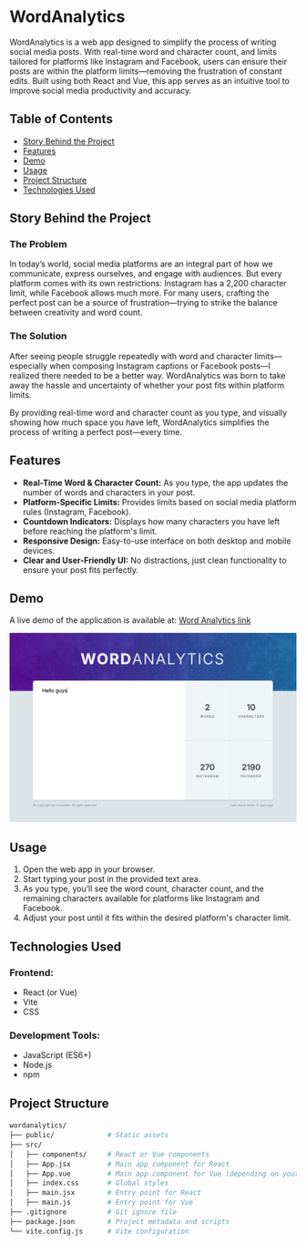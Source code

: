 # WordAnalytics

WordAnalytics is a web app designed to simplify the process of writing social media posts. With real-time word and character count, and limits tailored for platforms like Instagram and Facebook, users can ensure their posts are within the platform limits—removing the frustration of constant edits. Built using both React and Vue, this app serves as an intuitive tool to improve social media productivity and accuracy.

## Table of Contents

- [Story Behind the Project](#story-behind-the-project)
- [Features](#features)
- [Demo](#demo)
- [Usage](#usage)
- [Project Structure](#project-structure)
- [Technologies Used](#technologies-used)

## Story Behind the Project

### The Problem

In today’s world, social media platforms are an integral part of how we communicate, express ourselves, and engage with audiences. But every platform comes with its own restrictions: Instagram has a 2,200 character limit, while Facebook allows much more. For many users, crafting the perfect post can be a source of frustration—trying to strike the balance between creativity and word count.

### The Solution

After seeing people struggle repeatedly with word and character limits—especially when composing Instagram captions or Facebook posts—I realized there needed to be a better way. WordAnalytics was born to take away the hassle and uncertainty of whether your post fits within platform limits.

By providing real-time word and character count as you type, and visually showing how much space you have left, WordAnalytics simplifies the process of writing a perfect post—every time.

## Features

- **Real-Time Word & Character Count:** As you type, the app updates the number of words and characters in your post.
- **Platform-Specific Limits:** Provides limits based on social media platform rules (Instagram, Facebook).
- **Countdown Indicators:** Displays how many characters you have left before reaching the platform's limit.
- **Responsive Design:** Easy-to-use interface on both desktop and mobile devices.
- **Clear and User-Friendly UI:** No distractions, just clean functionality to ensure your post fits perfectly.

## Demo

A live demo of the application is available at: [Word Analytics link](https://word-analytics-web-application.vercel.app/
)

![WordAnalytics Screenshot](./src/img/img.png)

## Usage

1. Open the web app in your browser.
2. Start typing your post in the provided text area.
3. As you type, you’ll see the word count, character count, and the remaining characters available for platforms like Instagram and Facebook.
4. Adjust your post until it fits within the desired platform's character limit.

## Technologies Used

### Frontend:
- React (or Vue)
- Vite
- CSS

### Development Tools:
- JavaScript (ES6+)
- Node.js
- npm
## Project Structure

```bash
wordanalytics/
├── public/             # Static assets
├── src/
│   ├── components/     # React or Vue components
│   ├── App.jsx         # Main app component for React
│   ├── App.vue         # Main app component for Vue (depending on your build)
│   ├── index.css       # Global styles
│   ├── main.jsx        # Entry point for React
│   ├── main.js         # Entry point for Vue
├── .gitignore          # Git ignore file
├── package.json        # Project metadata and scripts
└── vite.config.js      # Vite configuration
```
